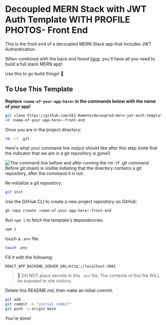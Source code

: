 # Decoupled MERN Stack with JWT Auth Template WITH PROFILE PHOTOS- Front End

This is the front end of a decoupled MERN Stack app that includes JWT Authentication.

When combined with the back end found [here](https://github.com/SEI-Remote/decoupled-mern-jwt-auth-template-back-end-photos), you'll have all you need to build a full stack MERN app!

Use this to go build things! 🚀

## To Use This Template

**Replace `<name-of-your-app-here>` in the commands below with the name of your app!**

```bash
git clone https://github.com/SEI-Remote/decoupled-mern-jwt-auth-template-front-end-photos <name-of-your-app-here>-front-end
cd <name-of-your-app-here>-front-end
```

Once you are in the project directory:

```bash
rm -rf .git
```

Here's what your command line output should like after this step (note that the indicator that we are in a git repository is gone!)

<img src="https://i.imgur.com/L47kNOZ.png" alt="The command line before and after running the rm -rf .git command. Before git:(main) is visible indiating that the directory contains a git repository, after the command it is not.">

Re-initialize a git repository:

```bash
git init
```

Use the GitHub CLI to create a new project repository on GitHub:

```bash
gh repo create <name-of-your-app-here>-front-end
```

Run `npm i` to fetch the template's dependencies:

```bash
npm i
```

touch a `.env` file:

```bash
touch .env
```

Fill it with the following:

```
REACT_APP_BACKEND_SERVER_URL=http://localhost:3001
```

> 🚨 DO NOT place secrets in this `.env` file. The contents of this file WILL be exposed to site visitors.

Delete this README.md, then make an initial commit:

```bash
git add .
git commit -m "initial commit"
git push -u origin main
```

You're done!